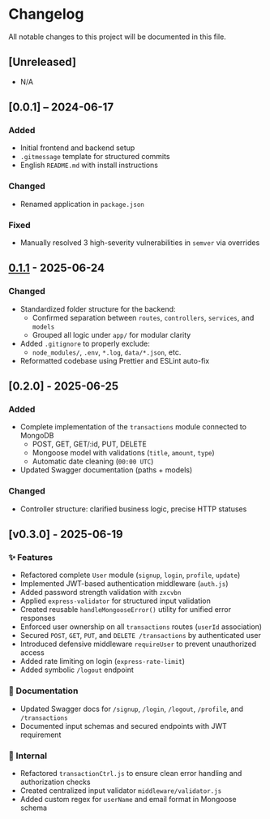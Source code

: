 # Changelog

All notable changes to this project will be documented in this file.

## [Unreleased]

- N/A

## [0.0.1] – 2024-06-17

### Added

- Initial frontend and backend setup
- `.gitmessage` template for structured commits
- English `README.md` with install instructions

### Changed

- Renamed application in `package.json`

### Fixed

- Manually resolved 3 high-severity vulnerabilities in `semver` via overrides

## [0.1.1] - 2025-06-24

### Changed

- Standardized folder structure for the backend:
  - Confirmed separation between `routes`, `controllers`, `services`, and `models`
  - Grouped all logic under `app/` for modular clarity
- Added `.gitignore` to properly exclude:
  - `node_modules/`, `.env`, `*.log`, `data/*.json`, etc.
- Reformatted codebase using Prettier and ESLint auto-fix

[0.1.1]: https://github.com/Debliqui/My-Budget/compare/v0.1.0...v0.1.1

## [0.2.0] - 2025-06-25

### Added

- Complete implementation of the `transactions` module connected to MongoDB
  - POST, GET, GET/:id, PUT, DELETE
  - Mongoose model with validations (`title`, `amount`, `type`)
  - Automatic date cleaning (`00:00 UTC`)
- Updated Swagger documentation (paths + models)

### Changed

- Controller structure: clarified business logic, precise HTTP statuses

## [v0.3.0] - 2025-06-19

### ✨ Features

- Refactored complete `User` module (`signup`, `login`, `profile`, `update`)
- Implemented JWT-based authentication middleware (`auth.js`)
- Added password strength validation with `zxcvbn`
- Applied `express-validator` for structured input validation
- Created reusable `handleMongooseError()` utility for unified error responses
- Enforced user ownership on all `transactions` routes (`userId` association)
- Secured `POST`, `GET`, `PUT`, and `DELETE /transactions` by authenticated user
- Introduced defensive middleware `requireUser` to prevent unauthorized access
- Added rate limiting on login (`express-rate-limit`)
- Added symbolic `/logout` endpoint

### 📘 Documentation

- Updated Swagger docs for `/signup`, `/login`, `/logout`, `/profile`, and `/transactions`
- Documented input schemas and secured endpoints with JWT requirement

### 🔧 Internal

- Refactored `transactionCtrl.js` to ensure clean error handling and authorization checks
- Created centralized input validator `middleware/validator.js`
- Added custom regex for `userName` and email format in Mongoose schema
